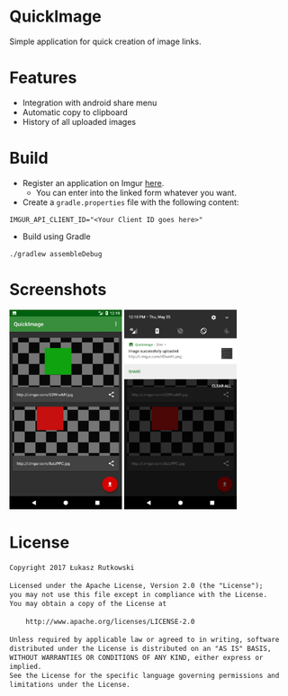 # QuickImage

Simple application for quick creation of image links.

# Features

- Integration with android share menu
- Automatic copy to clipboard
- History of all uploaded images

# Build

- Register an application on Imgur [here](https://api.imgur.com/oauth2/addclient).
    - You can enter into the linked form whatever you want.
- Create a `gradle.properties` file with the following content:

```
IMGUR_API_CLIENT_ID="<Your Client ID goes here>"
```

- Build using Gradle

```
./gradlew assembleDebug
```

# Screenshots

<img src="art/upload-history.png" width="200px" />
<img src="art/notification.png" width="200px" />

# License

```
Copyright 2017 Łukasz Rutkowski

Licensed under the Apache License, Version 2.0 (the "License");
you may not use this file except in compliance with the License.
You may obtain a copy of the License at

    http://www.apache.org/licenses/LICENSE-2.0

Unless required by applicable law or agreed to in writing, software
distributed under the License is distributed on an "AS IS" BASIS,
WITHOUT WARRANTIES OR CONDITIONS OF ANY KIND, either express or implied.
See the License for the specific language governing permissions and
limitations under the License.
```
